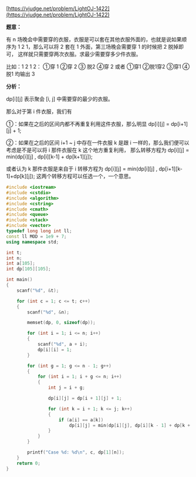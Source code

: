 [https://vjudge.net/problem/LightOJ-1422](https://vjudge.net/problem/LightOJ-1422)

**题意：**

有 n 场晚会中需要穿的衣服，衣服是可以套在其他衣服外面的，也就是说如果顺序为 1 2 1，那么可以将 2 套在 1 外面，第三场晚会需要穿 1 的时候把 2 脱掉即可，
这样就只需要穿两次衣服。求最少需要穿多少件衣服。

比如：1 2 1 2： ①穿 1   ②穿 2  ③  脱2 ④穿 2      或者     ①穿1   ②脱1穿2  ③穿1  ④脱1    均输出 3

**分析：**

dp[i][j] 表示聚会 [i, j] 中需要穿的最少的衣服。

那么对于第 i 件衣服，我们有

①：如果在之后的区间内都不再重复利用这件衣服，那么明显 dp[i][j] = dp[i+1][j] + 1;

②：如果在之后的区间 i+1 ~ j 中存在一件衣服 k 是跟 i 一样的，那么我们便可以考虑是不是可以将 i 那件衣服在 k 这个地方重复利用，
那么转移方程为  dp[i][j] = min(dp[i][j] , dp[i][k-1] + dp[k+1][j]);

或者认为 k 那件衣服是来自于 i 转移方程为    dp[i][j] = min(dp[i][j] , dp[i+1][k-1]+dp[k][j]); 这两个转移方程可以任选一个，一个意思。

```c++
#include <iostream>
#include <cstdio>
#include <algorithm>
#include <cstring>
#include <cmath>
#include <queue>
#include <stack>
#include <vector>
typedef long long int ll;
const ll MOD = 1e9 + 7;
using namespace std;

int t;
int n;
int a[105];
int dp[105][105];

int main()
{
	scanf("%d", &t);

	for (int c = 1; c <= t; c++)
	{
		scanf("%d", &n);

		memset(dp, 0, sizeof(dp));

		for (int i = 1; i <= n; i++)
		{
			scanf("%d", a + i);
			dp[i][i] = 1;
		}

		for (int g = 1; g <= n - 1; g++)
		{
			for (int i = 1; i + g <= n; i++)
			{
				int j = i + g;

				dp[i][j] = dp[i + 1][j] + 1;

				for (int k = i + 1; k <= j; k++)
				{
					if (a[i] == a[k])
						dp[i][j] = min(dp[i][j], dp[i][k - 1] + dp[k + 1][j]);
				}
			}
		}

		printf("Case %d: %d\n", c, dp[1][n]);
	}
	return 0;
}
```
